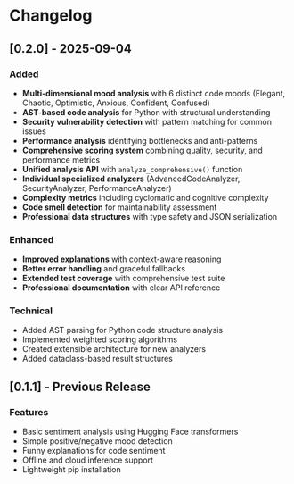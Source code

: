 # Changelog

## [0.2.0] - 2025-09-04

### Added
- **Multi-dimensional mood analysis** with 6 distinct code moods (Elegant, Chaotic, Optimistic, Anxious, Confident, Confused)
- **AST-based code analysis** for Python with structural understanding
- **Security vulnerability detection** with pattern matching for common issues
- **Performance analysis** identifying bottlenecks and anti-patterns
- **Comprehensive scoring system** combining quality, security, and performance metrics
- **Unified analysis API** with `analyze_comprehensive()` function
- **Individual specialized analyzers** (AdvancedCodeAnalyzer, SecurityAnalyzer, PerformanceAnalyzer)
- **Complexity metrics** including cyclomatic and cognitive complexity
- **Code smell detection** for maintainability assessment
- **Professional data structures** with type safety and JSON serialization

### Enhanced
- **Improved explanations** with context-aware reasoning
- **Better error handling** and graceful fallbacks
- **Extended test coverage** with comprehensive test suite
- **Professional documentation** with clear API reference

### Technical
- Added AST parsing for Python code structure analysis
- Implemented weighted scoring algorithms
- Created extensible architecture for new analyzers
- Added dataclass-based result structures

## [0.1.1] - Previous Release

### Features
- Basic sentiment analysis using Hugging Face transformers
- Simple positive/negative mood detection
- Funny explanations for code sentiment
- Offline and cloud inference support
- Lightweight pip installation